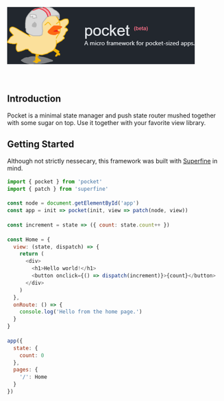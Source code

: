 
<img style="margin: 0 0 36px" src="banner.png">

## Introduction

Pocket is a minimal state manager and push state router mushed together with some sugar on top. Use it together with your favorite view library.

## Getting Started

Although not strictly nessecary, this framework was built with [Superfine](https://github.com/jorgebucaran/superfine) in mind.

```js
import { pocket } from 'pocket'
import { patch } from 'superfine'

const node = document.getElementById('app')
const app = init => pocket(init, view => patch(node, view))

const increment = state => ({ count: state.count++ })

const Home = {
  view: (state, dispatch) => {
    return (
      <div>
        <h1>Hello world!</h1>
        <button onclick={() => dispatch(increment)}>{count}</button>
      </div>
    )
  },
  onRoute: () => {
    console.log('Hello from the home page.')
  }
}

app({
  state: {
    count: 0
  },
  pages: {
    '/': Home
  }
})
```
